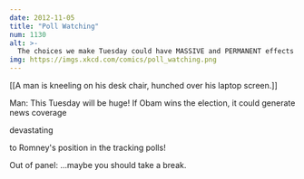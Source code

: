 ```yaml
---
date: 2012-11-05
title: "Poll Watching"
num: 1130
alt: >-
  The choices we make Tuesday could have MASSIVE and PERMANENT effects on the charts on Nate Silver's blog!
img: https://imgs.xkcd.com/comics/poll_watching.png
---
```

[[A man is kneeling on his desk chair, hunched over his laptop screen.]]

Man: This Tuesday will be huge! If Obam wins the election, it could generate news coverage 

devastating

 to Romney's position in the tracking polls!

Out of panel: ...maybe you should take a break.

